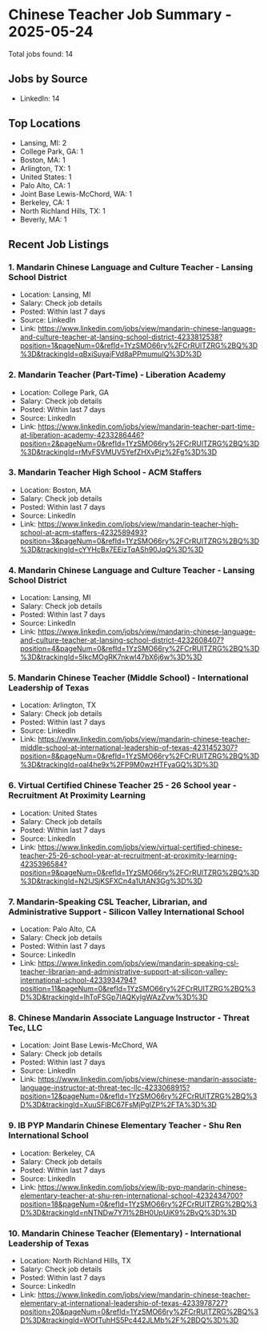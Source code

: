 # Chinese Teacher Job Summary - 2025-05-24

Total jobs found: 14

## Jobs by Source

- LinkedIn: 14

## Top Locations

- Lansing, MI: 2
- College Park, GA: 1
- Boston, MA: 1
- Arlington, TX: 1
- United States: 1
- Palo Alto, CA: 1
- Joint Base Lewis-McChord, WA: 1
- Berkeley, CA: 1
- North Richland Hills, TX: 1
- Beverly, MA: 1

## Recent Job Listings

### 1. Mandarin Chinese Language and Culture Teacher - Lansing School District
- Location: Lansing, MI
- Salary: Check job details
- Posted: Within last 7 days
- Source: LinkedIn
- Link: https://www.linkedin.com/jobs/view/mandarin-chinese-language-and-culture-teacher-at-lansing-school-district-4233812538?position=1&pageNum=0&refId=1YzSMO66ry%2FCrRUlTZRG%2BQ%3D%3D&trackingId=qBxiSuyajFVd8aPPmumuIQ%3D%3D

### 2. Mandarin Teacher (Part-Time) - Liberation Academy
- Location: College Park, GA
- Salary: Check job details
- Posted: Within last 7 days
- Source: LinkedIn
- Link: https://www.linkedin.com/jobs/view/mandarin-teacher-part-time-at-liberation-academy-4233286446?position=2&pageNum=0&refId=1YzSMO66ry%2FCrRUlTZRG%2BQ%3D%3D&trackingId=rMyFSVMUV5YefZHXvPjz%2Fg%3D%3D

### 3. Mandarin Teacher High School - ACM Staffers
- Location: Boston, MA
- Salary: Check job details
- Posted: Within last 7 days
- Source: LinkedIn
- Link: https://www.linkedin.com/jobs/view/mandarin-teacher-high-school-at-acm-staffers-4232589493?position=3&pageNum=0&refId=1YzSMO66ry%2FCrRUlTZRG%2BQ%3D%3D&trackingId=cYYHcBx7EEizTqASh90JqQ%3D%3D

### 4. Mandarin Chinese Language and Culture Teacher - Lansing School District
- Location: Lansing, MI
- Salary: Check job details
- Posted: Within last 7 days
- Source: LinkedIn
- Link: https://www.linkedin.com/jobs/view/mandarin-chinese-language-and-culture-teacher-at-lansing-school-district-4232608407?position=4&pageNum=0&refId=1YzSMO66ry%2FCrRUlTZRG%2BQ%3D%3D&trackingId=5lkcMOgRK7nkwl47bX6j6w%3D%3D

### 5. Mandarin Chinese Teacher (Middle School) - International Leadership of Texas
- Location: Arlington, TX
- Salary: Check job details
- Posted: Within last 7 days
- Source: LinkedIn
- Link: https://www.linkedin.com/jobs/view/mandarin-chinese-teacher-middle-school-at-international-leadership-of-texas-4231452307?position=8&pageNum=0&refId=1YzSMO66ry%2FCrRUlTZRG%2BQ%3D%3D&trackingId=oal4he9x%2FP9M0wzHTFyaGQ%3D%3D

### 6. Virtual Certified Chinese Teacher 25 - 26 School year - Recruitment At Proximity Learning
- Location: United States
- Salary: Check job details
- Posted: Within last 7 days
- Source: LinkedIn
- Link: https://www.linkedin.com/jobs/view/virtual-certified-chinese-teacher-25-26-school-year-at-recruitment-at-proximity-learning-4235396584?position=9&pageNum=0&refId=1YzSMO66ry%2FCrRUlTZRG%2BQ%3D%3D&trackingId=N2IJSjKSFXCn4a1UtAN3Gg%3D%3D

### 7. Mandarin-Speaking CSL Teacher, Librarian, and Administrative Support - Silicon Valley International School
- Location: Palo Alto, CA
- Salary: Check job details
- Posted: Within last 7 days
- Source: LinkedIn
- Link: https://www.linkedin.com/jobs/view/mandarin-speaking-csl-teacher-librarian-and-administrative-support-at-silicon-valley-international-school-4233934794?position=11&pageNum=0&refId=1YzSMO66ry%2FCrRUlTZRG%2BQ%3D%3D&trackingId=IhToFSGp7IAQKyIgWAzZvw%3D%3D

### 8. Chinese Mandarin Associate Language Instructor - Threat Tec, LLC
- Location: Joint Base Lewis-McChord, WA
- Salary: Check job details
- Posted: Within last 7 days
- Source: LinkedIn
- Link: https://www.linkedin.com/jobs/view/chinese-mandarin-associate-language-instructor-at-threat-tec-llc-4233068915?position=12&pageNum=0&refId=1YzSMO66ry%2FCrRUlTZRG%2BQ%3D%3D&trackingId=XuuSFlBC67FsMjPgIZP%2FTA%3D%3D

### 9. IB PYP Mandarin Chinese Elementary Teacher - Shu Ren International School
- Location: Berkeley, CA
- Salary: Check job details
- Posted: Within last 7 days
- Source: LinkedIn
- Link: https://www.linkedin.com/jobs/view/ib-pyp-mandarin-chinese-elementary-teacher-at-shu-ren-international-school-4232434700?position=18&pageNum=0&refId=1YzSMO66ry%2FCrRUlTZRG%2BQ%3D%3D&trackingId=nNTNDw7Y7I%2BH0UpUjK9%2BvQ%3D%3D

### 10. Mandarin Chinese Teacher (Elementary) - International Leadership of Texas
- Location: North Richland Hills, TX
- Salary: Check job details
- Posted: Within last 7 days
- Source: LinkedIn
- Link: https://www.linkedin.com/jobs/view/mandarin-chinese-teacher-elementary-at-international-leadership-of-texas-4233978727?position=20&pageNum=0&refId=1YzSMO66ry%2FCrRUlTZRG%2BQ%3D%3D&trackingId=WOfTuhHS5Pc442JLMb%2F%2BDQ%3D%3D

